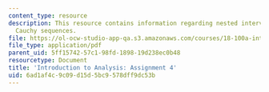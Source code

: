```yaml
---
content_type: resource
description: This resource contains information regarding nested intervals, Bolzano-Weierstrass  theorem,
  Cauchy sequences.
file: https://ol-ocw-studio-app-qa.s3.amazonaws.com/courses/18-100a-introduction-to-analysis-fall-2012/6ad1af4c9c09d15d5bc9578dff9dc53b_MIT18_100AF12_Assign_4.pdf
file_type: application/pdf
parent_uid: 5ff15742-57c1-98fd-1898-19d238ec0b48
resourcetype: Document
title: 'Introduction to Analysis: Assignment 4'
uid: 6ad1af4c-9c09-d15d-5bc9-578dff9dc53b
---
```

